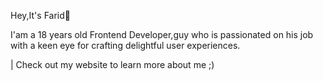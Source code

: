 Hey,It's Farid👋

I'am a 18 years old Frontend Developer,guy who is passionated on his job with a keen eye for crafting delightful user experiences.

  | Check out my website to learn more about me ;)
  

